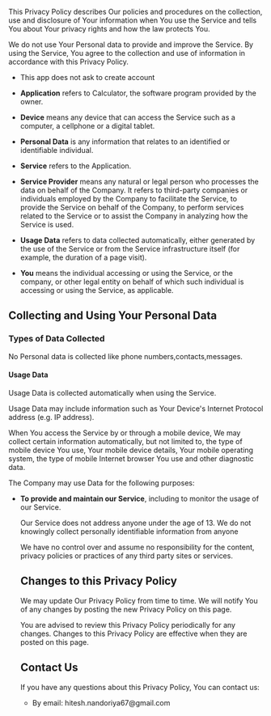 
<p>This Privacy Policy describes Our policies and procedures on the collection, use and disclosure of Your information when You use the Service and tells You about Your privacy rights and how the law protects You.</p>
<p>We do not use Your Personal data to provide and improve the Service. By using the Service, You agree to the collection and use of information in accordance with this Privacy Policy.</p>

<ul>
<li>
<p>This app does not ask to create account</p>
</li>
<li>
<p><strong>Application</strong> refers to Calculator, the software program provided by the owner.</p>
</li>

<li>
<p><strong>Device</strong> means any device that can access the Service such as a computer, a cellphone or a digital tablet.</p>
</li>
<li>
<p><strong>Personal Data</strong> is any information that relates to an identified or identifiable individual.</p>
</li>
<li>
<p><strong>Service</strong> refers to the Application.</p>
</li>
<li>
<p><strong>Service Provider</strong> means any natural or legal person who processes the data on behalf of the Company. It refers to third-party companies or individuals employed by the Company to facilitate the Service, to provide the Service on behalf of the Company, to perform services related to the Service or to assist the Company in analyzing how the Service is used.</p>
</li>
<li>
<p><strong>Usage Data</strong> refers to data collected automatically, either generated by the use of the Service or from the Service infrastructure itself (for example, the duration of a page visit).</p>
</li>
<li>
<p><strong>You</strong> means the individual accessing or using the Service, or the company, or other legal entity on behalf of which such individual is accessing or using the Service, as applicable.</p>
</li>
</ul>
<h2>Collecting and Using Your Personal Data</h2>
<h3>Types of Data Collected</h3>
<p>No Personal data is collected like phone numbers,contacts,messages.</p>
<h4>Usage Data</h4>
<p>Usage Data is collected automatically when using the Service.</p>
<p>Usage Data may include information such as Your Device's Internet Protocol address (e.g. IP address).</p>
<p>When You access the Service by or through a mobile device, We may collect certain information automatically, but not limited to, the type of mobile device You use, Your mobile device details,  Your mobile operating system, the type of mobile Internet browser You use and other diagnostic data.</p>
<p>The Company may use  Data for the following purposes:</p>
<ul>
<li>
<p><strong>To provide and maintain our Service</strong>, including to monitor the usage of our Service.</p>
</li>
<p>Our Service does not address anyone under the age of 13. We do not knowingly collect personally identifiable information from anyone</p>

<p>We have no control over and assume no responsibility for the content, privacy policies or practices of any third party sites or services.</p>
<h2>Changes to this Privacy Policy</h2>
<p>We may update Our Privacy Policy from time to time. We will notify You of any changes by posting the new Privacy Policy on this page.</p>
<p>You are advised to review this Privacy Policy periodically for any changes. Changes to this Privacy Policy are effective when they are posted on this page.</p>
<h2>Contact Us</h2>
<p>If you have any questions about this Privacy Policy, You can contact us:</p>
<ul>
<li>By email: hitesh.nandoriya67@gmail.com</li>
</ul>
